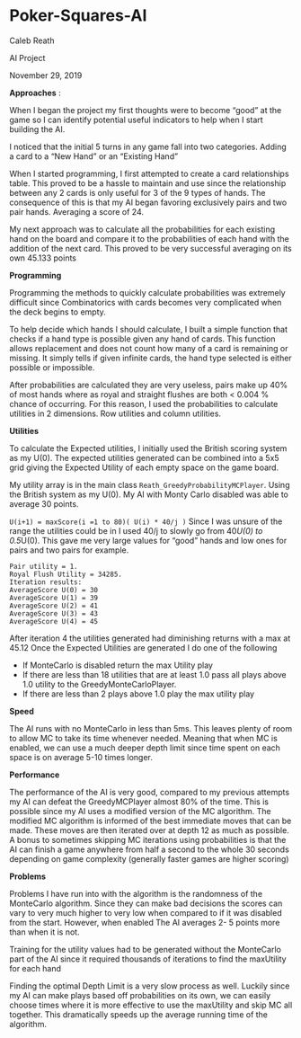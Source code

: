 # Poker-Squares-AI

Caleb Reath

AI Project

November 29, 2019

**Approaches** :


When I began the project my first thoughts were to become “good” at the game so I can identify
potential useful indicators to help when I start building the AI.

I noticed that the initial 5 turns in any game fall into two categories. Adding a card to a “New
Hand” or an “Existing Hand”

When I started programming, I first attempted to create a card relationships table. This proved
to be a hassle to maintain and use since the relationship between any 2 cards is only useful for 3
of the 9 types of hands. The consequence of this is that my AI began favoring exclusively pairs
and two pair hands. Averaging a score of 24.

My next approach was to calculate all the probabilities for each existing hand on the board and
compare it to the probabilities of each hand with the addition of the next card. This proved to
be very successful averaging on its own 45.133 points

**Programming**


Programming the methods to quickly calculate probabilities was extremely difficult since
Combinatorics with cards becomes very complicated when the deck begins to empty.

To help decide which hands I should calculate, I built a simple function that checks if a hand type
is possible given any hand of cards. This function allows replacement and does not count how many of a
card is remaining or missing. It simply tells if given infinite cards, the hand type selected
is either possible or impossible.

After probabilities are calculated they are very useless, pairs make up 40% of most hands where
as royal and straight flushes are both < 0.004 % chance of occurring. For this reason, I used the
probabilities to calculate utilities in 2 dimensions. Row utilities and column utilities.

**Utilities**

To calculate the Expected utilities, I initially used the British scoring system as my U(0). The
expected utilities generated can be combined into a 5x5 grid giving the Expected Utility of each
empty space on the game board.

My utility array is in the main class `Reath_GreedyProbabilityMCPlayer`.
Using the British system as my U(0). My AI with Monty Carlo disabled was able to average 30 points.

`U(i+1) = maxScore(i =1 to 80)( U(i) * 40/j )`
Since I was unsure of the range the utilities could be in I used 40/j to slowly go from 40*U(0) to
0.5*U(0). This gave me very large values for “good” hands and low ones for pairs and two pairs
for example.
```
Pair utility = 1.
Royal Flush Utility = 34285.
Iteration results:
AverageScore U(0) = 30
AverageScore U(1) = 39
AverageScore U(2) = 41
AverageScore U(3) = 43
AverageScore U(4) = 45
```
After iteration 4 the utilities generated had diminishing returns with a max at 45.12
Once the Expected Utilities are generated I do one of the following
- If MonteCarlo is disabled return the max Utility play
- If there are less than 18 utilities that are at least 1.0 pass all plays above 1.0 utility to the
GreedyMonteCarloPlayer.
- If there are less than 2 plays above 1.0 play the max utility play

**Speed**

The AI runs with no MonteCarlo in less than 5ms. This leaves plenty of room to allow MC to take
its time whenever needed. Meaning that when MC is enabled, we can use a much deeper depth
limit since time spent on each space is on average 5-10 times longer.

**Performance**

The performance of the AI is very good, compared to my previous attempts my AI can defeat the
GreedyMCPlayer almost 80% of the time. This is possible since my AI uses a modified version of
the MC algorithm. The modified MC algorithm is informed of the best immediate moves that
can be made. These moves are then iterated over at depth 12 as much as possible. A bonus to
sometimes skipping MC iterations using probabilities is that the AI can finish a game anywhere
from half a second to the whole 30 seconds depending on game complexity (generally faster
games are higher scoring)


**Problems**

Problems I have run into with the algorithm is the randomness of the MonteCarlo algorithm.
Since they can make bad decisions the scores can vary to very much higher to very low when
compared to if it was disabled from the start. However, when enabled The AI averages 2- 5
points more than when it is not.

Training for the utility values had to be generated without the MonteCarlo part of the AI since it
required thousands of iterations to find the maxUtility for each hand

Finding the optimal Depth Limit is a very slow process as well. Luckily since my AI can make plays
based off probabilities on its own, we can easily choose times where it is more effective to use
the maxUtility and skip MC all together. This dramatically speeds up the average running time of
the algorithm.



